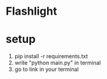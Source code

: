 # Flashlight

# setup

1. pip install -r requirements.txt
2. write "python main.py" in terminal
3. go to link in your terminal